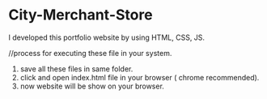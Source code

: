 # City-Merchant-Store
I developed this portfolio website by using HTML, CSS, JS.

//process for executing these file in your system.

1. save all these files in same folder.
2. click and open index.html file in your browser ( chrome recommended).
3. now website will be show on your browser.
